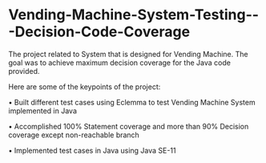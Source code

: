 # Vending-Machine-System-Testing---Decision-Code-Coverage
The project related to System that is designed for Vending Machine. The goal was to achieve maximum decision coverage for the Java code provided. 


Here are some of the keypoints of the project:

• Built different test cases using Eclemma to test Vending Machine System implemented in Java <p>
• Accomplished 100% Statement coverage and more than 90% Decision coverage except non-reachable branch <p>
• Implemented test cases in Java using Java SE-11
